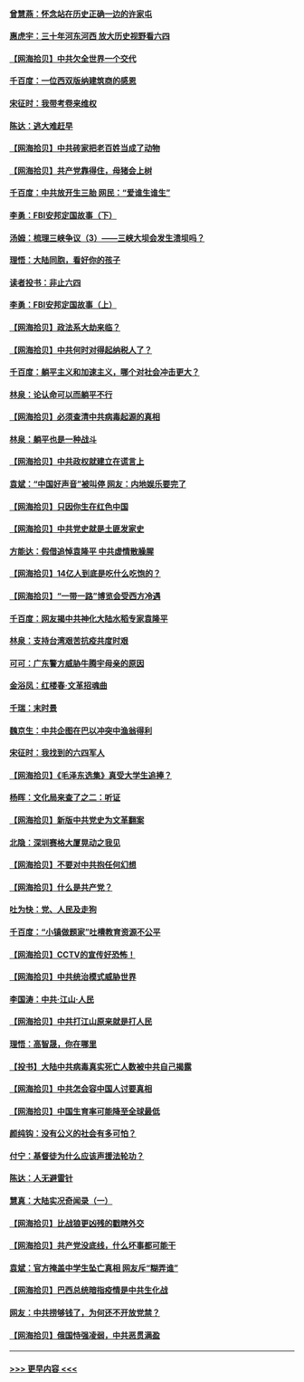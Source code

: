 #### [曾慧燕：怀念站在历史正确一边的许家屯](../pages/nsc993/n13000073.md?t=06050651) 
#### [惠虎宇：三十年河东河西 放大历史视野看六四](../pages/nsc993/n13000018.md?t=06050651) 
#### [【网海拾贝】中共欠全世界一个交代](../pages/nsc993/n12998706.md?t=06050651) 
#### [千百度：一位西双版纳建筑商的感恩](../pages/nsc993/n12998487.md?t=06050651) 
#### [宋征时：我带考卷来维权](../pages/nsc993/n12994088.md?t=06050651) 
#### [陈达：逃大难赶早](../pages/nsc993/n12993569.md?t=06050651) 
#### [【网海拾贝】中共砖家把老百姓当成了动物](../pages/nsc993/n12993483.md?t=06050651) 
#### [【网海拾贝】共产党靠得住，母猪会上树](../pages/nsc993/n12990730.md?t=06050651) 
#### [千百度：中共放开生三胎 网民：“爱谁生谁生”](../pages/nsc993/n12990644.md?t=06050651) 
#### [李勇：FBI安邦定国故事（下）](../pages/nsc993/n12987854.md?t=06050651) 
#### [汤姆：梳理三峡争议（3）——三峡大坝会发生溃坝吗？](../pages/nsc993/n12989806.md?t=06050651) 
#### [理悟：大陆同胞，看好你的孩子](../pages/nsc993/n12989778.md?t=06050651) 
#### [读者投书：非止六四](../pages/nsc993/n12989673.md?t=06050651) 
#### [李勇：FBI安邦定国故事（上）](../pages/nsc993/n12987749.md?t=06050651) 
#### [【网海拾贝】政法系大劫来临？](../pages/nsc993/n12987596.md?t=06050651) 
#### [【网海拾贝】中共何时对得起纳税人了？](../pages/nsc993/n12985578.md?t=06050651) 
#### [千百度：躺平主义和加速主义，哪个对社会冲击更大？](../pages/nsc993/n12985512.md?t=06050651) 
#### [林泉：论认命可以而躺平不行](../pages/nsc993/n12985505.md?t=06050651) 
#### [【网海拾贝】必须查清中共病毒起源的真相](../pages/nsc993/n12984276.md?t=06050651) 
#### [林泉：躺平也是一种战斗](../pages/nsc993/n12984194.md?t=06050651) 
#### [【网海拾贝】中共政权就建立在谎言上](../pages/nsc993/n12981880.md?t=06050651) 
#### [袁斌：“中国好声音”被叫停 网友：内地娱乐要完了](../pages/nsc993/n12981826.md?t=06050651) 
#### [【网海拾贝】只因你生在红色中国](../pages/nsc993/n12979096.md?t=06050651) 
#### [【网海拾贝】中共党史就是土匪发家史](../pages/nsc993/n12976478.md?t=06050651) 
#### [方能达：假借追悼袁隆平 中共虚情散臊腥](../pages/nsc993/n12976396.md?t=06050651) 
#### [【网海拾贝】14亿人到底是吃什么吃饱的？](../pages/nsc993/n12974125.md?t=06050651) 
#### [【网海拾贝】“一带一路”博览会受西方冷遇](../pages/nsc993/n12971787.md?t=06050651) 
#### [千百度：网友揭中共神化大陆水稻专家袁隆平](../pages/nsc993/n12971733.md?t=06050651) 
#### [林泉：支持台湾艰苦抗疫共度时艰](../pages/nsc993/n12971350.md?t=06050651) 
#### [可可：广东警方威胁牛腾宇母亲的原因](../pages/nsc993/n12971100.md?t=06050651) 
#### [金浴凤：红楼春·文革招魂曲](../pages/nsc993/n12970354.md?t=06050651) 
#### [千瑞：末时景](../pages/nsc993/n12970337.md?t=06050651) 
#### [魏京生：中共企图在巴以冲突中渔翁得利](../pages/nsc993/n12970286.md?t=06050651) 
#### [宋征时：我找到的六四军人](../pages/nsc993/n12970213.md?t=06050651) 
#### [【网海拾贝】《毛泽东选集》真受大学生追捧？](../pages/nsc993/n12968779.md?t=06050651) 
#### [杨晖：文化局来查了之二：听证](../pages/nsc993/n12966528.md?t=06050651) 
#### [【网海拾贝】新版中共党史为文革翻案](../pages/nsc993/n12967526.md?t=06050651) 
#### [北隐：深圳赛格大厦晃动之我见](../pages/nsc993/n12967393.md?t=06050651) 
#### [【网海拾贝】不要对中共抱任何幻想](../pages/nsc993/n12965222.md?t=06050651) 
#### [【网海拾贝】什么是共产党？](../pages/nsc993/n12962781.md?t=06050651) 
#### [吐为快：党、人民及走狗](../pages/nsc993/n12962747.md?t=06050651) 
#### [千百度：“小镇做题家”吐槽教育资源不公平](../pages/nsc993/n12962705.md?t=06050651) 
#### [【网海拾贝】CCTV的宣传好恐怖！](../pages/nsc993/n12959984.md?t=06050651) 
#### [【网海拾贝】中共统治模式威胁世界](../pages/nsc993/n12957622.md?t=06050651) 
#### [李国涛：中共‧江山‧人民](../pages/nsc993/n12957502.md?t=06050651) 
#### [【网海拾贝】中共打江山原来就是打人民](../pages/nsc993/n12954345.md?t=06050651) 
#### [理悟：高智晟，你在哪里](../pages/nsc993/n12953115.md?t=06050651) 
#### [【投书】大陆中共病毒真实死亡人数被中共自己揭露](../pages/nsc993/n12953050.md?t=06050651) 
#### [【网海拾贝】中共怎会容中国人讨要真相](../pages/nsc993/n12952161.md?t=06050651) 
#### [【网海拾贝】中国生育率可能降至全球最低](../pages/nsc993/n12948793.md?t=06050651) 
#### [颜纯钩：没有公义的社会有多可怕？](../pages/nsc993/n12947626.md?t=06050651) 
#### [付宁：基督徒为什么应该声援法轮功？](../pages/nsc993/n12947233.md?t=06050651) 
#### [陈达：人无避雷针](../pages/nsc993/n12947098.md?t=06050651) 
#### [慧真：大陆实况奇闻录（一）](../pages/nsc993/n12945811.md?t=06050651) 
#### [【网海拾贝】比战狼更凶残的戳瞎外交](../pages/nsc993/n12945717.md?t=06050651) 
#### [【网海拾贝】共产党没底线，什么坏事都可能干](../pages/nsc993/n12942090.md?t=06050651) 
#### [袁斌：官方掩盖中学生坠亡真相 网友斥“糊弄谁”](../pages/nsc993/n12942029.md?t=06050651) 
#### [【网海拾贝】巴西总统暗指疫情是中共生化战](../pages/nsc993/n12938999.md?t=06050651) 
#### [网友：中共捞够钱了，为何还不开放党禁？](../pages/nsc993/n12938952.md?t=06050651) 
#### [【网海拾贝】俄国恃强凌弱，中共恶贯满盈](../pages/nsc993/n12936626.md?t=06050651) 

----
#### [ >>> 更早内容 <<< ](../indexes/nsc993-earlier.md)
